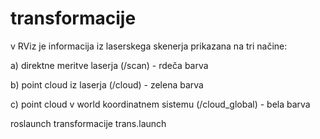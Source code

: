 # transformacije

v RViz je informacija iz laserskega skenerja prikazana na tri načine:

a) direktne meritve laserja (/scan) - rdeča barva

b) point cloud iz laserja (/cloud) - zelena barva

c) point cloud v world koordinatnem sistemu (/cloud_global) - bela barva


roslaunch transformacije trans.launch
